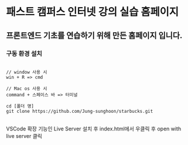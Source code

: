 # 패스트 캠퍼스 인터넷 강의 실습 홈페이지

## 프론트엔드 기초를 연습하기 위해 만든 홈페이지 입니다.

### 구동 환경 설치

<pre>
<code>
// window 사용 시
win + R => cmd

// Mac os 사용 시
command + 스페이스 바 => 터미널

cd [폴더 명]
git clone https://github.com/Jung-sunghoon/starbucks.git
</code>
</pre>

VSCode 확장 기능인 Live Server 설치 후 index.html에서 우클릭 후
open with live server 클릭

